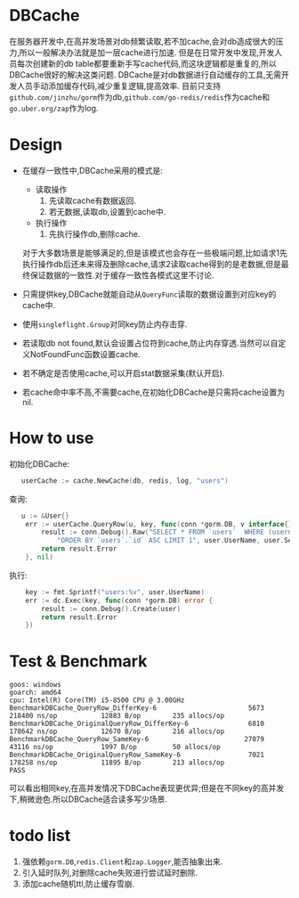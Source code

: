# DBCache
在服务器开发中,在高并发场景对db频繁读取,若不加cache,会对db造成很大的压力,所以一般解决办法就是加一层cache进行加速.
但是在日常开发中发现,开发人员每次创建新的db table都要重新手写cache代码,而这块逻辑都是重复的,所以DBCache很好的解决这类问题.
DBCache是对db数据进行自动缓存的工具,无需开发人员手动添加缓存代码,减少重复逻辑,提高效率.
目前只支持`github.com/jinzhu/gorm`作为db,`github.com/go-redis/redis`作为cache和`go.uber.org/zap`作为log.

# Design
- 在缓存一致性中,DBCache采用的模式是:
  - 读取操作
      1. 先读取cache有数据返回.
      2. 若无数据,读取db,设置到cache中.
  - 执行操作
      1. 先执行操作db,删除cache.
      
  对于大多数场景是能够满足的,但是该模式也会存在一些极端问题,比如请求1先执行操作db后还未来得及删除cache,请求2读取cache得到的是老数据,但是最终保证数据的一致性.对于缓存一致性各模式这里不讨论.
- 只需提供key,DBCache就能自动从`QueryFunc`读取的数据设置到对应key的cache中.
- 使用`singleflight.Group`对同key防止内存击穿.
- 若读取db not found,默认会设置占位符到cache,防止内存穿透.当然可以自定义NotFoundFunc函数设置cache.
- 若不确定是否使用cache,可以开启stat数据采集(默认开启).
- 若cache命中率不高,不需要cache,在初始化DBCache是只需将cache设置为nil.

# How to use
初始化DBCache:
```go
   userCache := cache.NewCache(db, redis, log, "users")
```
查询:
```go
   u := &User{}
  	err := userCache.QueryRow(u, key, func(conn *gorm.DB, v interface{}) error {  
  		result := conn.Debug().Raw("SELECT * FROM `users`  WHERE (username = ? AND secret = ?) "+
  			"ORDER BY `users`.`id` ASC LIMIT 1", user.UserName, user.Secret).Scan(v)
  		return result.Error
  	}, nil)
```  
执行:
```go
    key := fmt.Sprintf("users:%v", user.UserName)
	err := dc.Exec(key, func(conn *gorm.DB) error {
		result := conn.Debug().Create(user)
		return result.Error
	})
```

# Test & Benchmark
```
goos: windows
goarch: amd64
cpu: Intel(R) Core(TM) i5-8500 CPU @ 3.00GHz
BenchmarkDBCache_QueryRow_DifferKey-6                       5673            218400 ns/op           12883 B/op        235 allocs/op
BenchmarkDBCache_OriginalQueryRow_DifferKey-6               6810            178642 ns/op           12670 B/op        216 allocs/op
BenchmarkDBCache_QueryRow_SameKey-6                        27079             43116 ns/op            1997 B/op         50 allocs/op
BenchmarkDBCache_OriginalQueryRow_SameKey-6                 7021            178258 ns/op           11895 B/op        213 allocs/op
PASS
```
可以看出相同key,在高并发情况下DBCache表现更优异;但是在不同key的高并发下,稍微逊色.所以DBCache适合读多写少场景.

# todo list
1. 强依赖`gorm.DB`,`redis.Client`和`zap.Logger`,能否抽象出来.
2. 引入延时队列,对删除cache失败进行尝试延时删除.
3. 添加cache随机ttl,防止缓存雪崩.